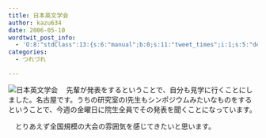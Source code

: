 ```yaml
---
title: 日本英文学会
author: kazu634
date: 2006-05-10
wordtwit_post_info:
  - 'O:8:"stdClass":13:{s:6:"manual";b:0;s:11:"tweet_times";i:1;s:5:"delay";i:0;s:7:"enabled";i:1;s:10:"separation";s:2:"60";s:7:"version";s:3:"3.7";s:14:"tweet_template";b:0;s:6:"status";i:2;s:6:"result";a:0:{}s:13:"tweet_counter";i:2;s:13:"tweet_log_ids";a:1:{i:0;i:2347;}s:9:"hash_tags";a:0:{}s:8:"accounts";a:1:{i:0;s:7:"kazu634";}}'
categories:
  - つれづれ

---
```

<div class="section">
<p>
<a href="http://www.elsj.org/" onclick="__gaTracker('send', 'event', 'outbound-article', 'http://www.elsj.org/', '');" target="_blank"><img alt="日本英文学会" align="left" src="http://img.simpleapi.net/small/http://www.elsj.org/" border="0" /></a>
</p></p> 
  
<p>
    　先輩が発表をするということで、自分も見学に行くことにしました。名古屋です。うちの研究室のI先生もシンポジウムみたいなものをするということで、今週の金曜日に院生全員でその発表を聞くことになっています。
</p></p> 
  
<p>
    　とりあえず全国規模の大会の雰囲気を感じてきたいと思います。
</p>
</div>
